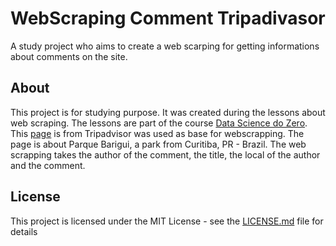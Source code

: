 # WebScraping Comment Tripadivasor
A study project who aims to create a web scarping for getting informations about comments on the site.

## About
This project is for studying purpose. It was created during the lessons about web scraping. The lessons are part of the course [Data Science do Zero](https://minerandodados.com.br/curso-de-data-science/). This [page](https://www.tripadvisor.com.br/Attraction_Review-g303441-d553398-Reviews-Parque_Barigui-Curitiba_State_of_Parana.html) is from Tripadvisor was used as base for webscrapping. The page is about Parque Barigui, a park from Curitiba, PR - Brazil. The web scrapping takes the author of the comment, the title, the local of the author and the comment.

## License
This project is licensed under the MIT License - see the [LICENSE.md](LICENSE.md) file for details
